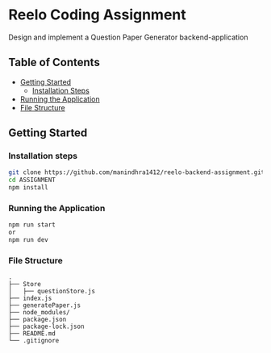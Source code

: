 # Reelo Coding Assignment

Design and implement a Question Paper Generator backend-application

## Table of Contents

- [Getting Started](#getting-started)
  - [Installation Steps](#installation-steps)
- [Running the Application](#running-the-application)
- [File Structure](#file-structure)

## Getting Started

### Installation steps

```bash
git clone https://github.com/manindhra1412/reelo-backend-assignment.git
cd ASSIGNMENT
npm install
```

### Running the Application

```bash
npm run start
or
npm run dev
```

### File Structure

```plaintext
.
├── Store
│   ├── questionStore.js
├── index.js
├── generatePaper.js
├── node_modules/
├── package.json
├── package-lock.json
├── README.md
└── .gitignore
```
